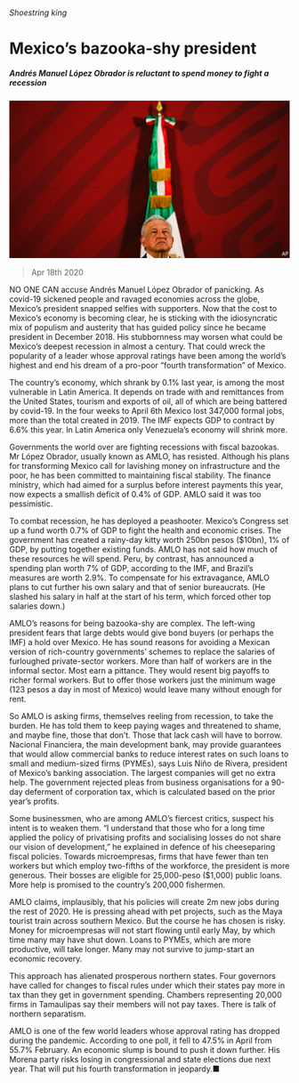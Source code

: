 ###### Shoestring king

# Mexico’s bazooka-shy president 

##### Andrés Manuel López Obrador is reluctant to spend money to fight a recession 

![image](images/20200418_AMP001_1.jpg) 

> Apr 18th 2020 

NO ONE CAN accuse Andrés Manuel López Obrador of panicking. As covid-19 sickened people and ravaged economies across the globe, Mexico’s president snapped selfies with supporters. Now that the cost to Mexico’s economy is becoming clear, he is sticking with the idiosyncratic mix of populism and austerity that has guided policy since he became president in December 2018. His stubbornness may worsen what could be Mexico’s deepest recession in almost a century. That could wreck the popularity of a leader whose approval ratings have been among the world’s highest and end his dream of a pro-poor “fourth transformation” of Mexico.

The country’s economy, which shrank by 0.1% last year, is among the most vulnerable in Latin America. It depends on trade with and remittances from the United States, tourism and exports of oil, all of which are being battered by covid-19. In the four weeks to April 6th Mexico lost 347,000 formal jobs, more than the total created in 2019. The IMF expects GDP to contract by 6.6% this year. In Latin America only Venezuela’s economy will shrink more.


Governments the world over are fighting recessions with fiscal bazookas. Mr López Obrador, usually known as AMLO, has resisted. Although his plans for transforming Mexico call for lavishing money on infrastructure and the poor, he has been committed to maintaining fiscal stability. The finance ministry, which had aimed for a surplus before interest payments this year, now expects a smallish deficit of 0.4% of GDP. AMLO said it was too pessimistic.

To combat recession, he has deployed a peashooter. Mexico’s Congress set up a fund worth 0.7% of GDP to fight the health and economic crises. The government has created a rainy-day kitty worth 250bn pesos ($10bn), 1% of GDP, by putting together existing funds. AMLO has not said how much of these resources he will spend. Peru, by contrast, has announced a spending plan worth 7% of GDP, according to the IMF, and Brazil’s measures are worth 2.9%. To compensate for his extravagance, AMLO plans to cut further his own salary and that of senior bureaucrats. (He slashed his salary in half at the start of his term, which forced other top salaries down.)

AMLO’s reasons for being bazooka-shy are complex. The left-wing president fears that large debts would give bond buyers (or perhaps the IMF) a hold over Mexico. He has sound reasons for avoiding a Mexican version of rich-country governments’ schemes to replace the salaries of furloughed private-sector workers. More than half of workers are in the informal sector. Most earn a pittance. They would resent big payoffs to richer formal workers. But to offer those workers just the minimum wage (123 pesos a day in most of Mexico) would leave many without enough for rent.

So AMLO is asking firms, themselves reeling from recession, to take the burden. He has told them to keep paying wages and threatened to shame, and maybe fine, those that don’t. Those that lack cash will have to borrow. Nacional Financiera, the main development bank, may provide guarantees that would allow commercial banks to reduce interest rates on such loans to small and medium-sized firms (PYMEs), says Luis Niño de Rivera, president of Mexico’s banking association. The largest companies will get no extra help. The government rejected pleas from business organisations for a 90-day deferment of corporation tax, which is calculated based on the prior year’s profits.

Some businessmen, who are among AMLO’s fiercest critics, suspect his intent is to weaken them. “I understand that those who for a long time applied the policy of privatising profits and socialising losses do not share our vision of development,” he explained in defence of his cheeseparing fiscal policies. Towards microempresas, firms that have fewer than ten workers but which employ two-fifths of the workforce, the president is more generous. Their bosses are eligible for 25,000-peso ($1,000) public loans. More help is promised to the country’s 200,000 fishermen.

AMLO claims, implausibly, that his policies will create 2m new jobs during the rest of 2020. He is pressing ahead with pet projects, such as the Maya tourist train across southern Mexico. But the course he has chosen is risky. Money for microempresas will not start flowing until early May, by which time many may have shut down. Loans to PYMEs, which are more productive, will take longer. Many may not survive to jump-start an economic recovery.

This approach has alienated prosperous northern states. Four governors have called for changes to fiscal rules under which their states pay more in tax than they get in government spending. Chambers representing 20,000 firms in Tamaulipas say their members will not pay taxes. There is talk of northern separatism.

AMLO is one of the few world leaders whose approval rating has dropped during the pandemic. According to one poll, it fell to 47.5% in April from 55.7% February. An economic slump is bound to push it down further. His Morena party risks losing in congressional and state elections due next year. That will put his fourth transformation in jeopardy.■

